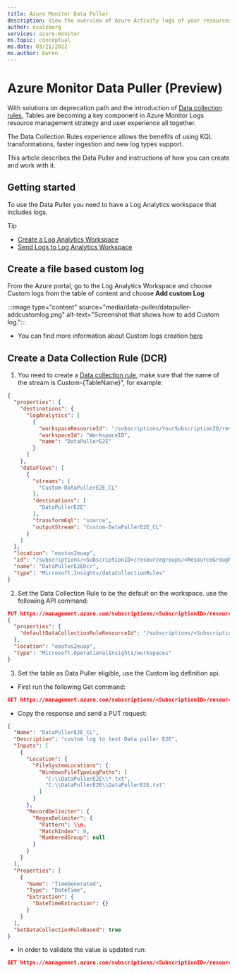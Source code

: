 ```yaml
---
title: Azure Monitor Data Puller
description: View the overview of Azure Activity logs of your resources
author: osalzberg
services: azure-monitor
ms.topic: conceptual
ms.date: 03/21/2022
ms.author: bwren
---
```


# Azure Monitor Data Puller (Preview)
With solutions on deprecation path and the introduction of [Data collection rules](essentials/data-collection-rule-overview), Tables are becoming a key component in Azure Monitor Logs resource management strategy and user experience all together.

The Data Collection Rules experience allows the benefits of using KQL transformations, faster ingestion and new log types support.

This article describes the Data Puller and instructions of how you can create and work with it.

## Getting started
To use the Data Puller you need to have a Log Analytics workspace that includes logs.
>[!tip] 
> * [Create a Log Analytics Workspace](logs/quick-create-workspace.md)
> * [Send Logs to Log Analytics Workspace](essentials/resource-logs#send-to-log-analytics-workspace)

## Create a file based custom log
From the Azure portal, go to the Log Analytics Workspace and choose Custom logs from the table of content and choose **Add custom Log**

:::image type="content" source="media/data-puller/datapuller-addcustomlog.png" alt-text="Screenshot that shows how to add Custom log.":::

* You can find more information about Custom logs creation [here](https://docs.microsoft.com/azure/azure-monitor/agents/data-sources-custom-logs)

## Create a Data Collection Rule (DCR)
1. You need to create a [Data collection rule](https://docs.microsoft.com/azure/azure-monitor/essentials/data-collection-rule-overview), make sure that the name of the stream is Custom-{TableName}", for example:

```json
{
  "properties": {
    "destinations": {
      "logAnalytics": [
        {
          "workspaceResourceId": "/subscriptions/YourSubscriptionID/resourcegroups/DataPuller-E2E-Tests/providers/Microsoft.OperationalInsights/workspaces/DataPullerE2E",
          "workspaceId": "WorkspaceID",
          "name": "DataPullerE2E"
        }
      ]
    },
    "dataFlows": [
      {
        "streams": [
          "Custom-DataPullerE2E_CL"
        ],
        "destinations": [
          "DataPullerE2E"
        ],
        "transformKql": "source",
        "outputStream": "Custom-DataPullerE2E_CL"
      }
    ]
  },
  "location": "eastus2euap",
  "id": "/subscriptions/<SubscriptionID>/resourcegroups/<ResourceGroupName>/providers/Microsoft.Insights/dataCollectionRules/DataPullerE2EDcr",
  "name": "DataPullerE2EDcr",
  "type": "Microsoft.Insights/dataCollectionRules"
}

```
2. Set the Data Collection Rule to be the default on the workspace. use the following API command:
```json
PUT https://management.azure.com/subscriptions/<SubscriptionID>/resourceGroups/<ResourceGroupName>/providers/Microsoft.OperationalInsights/workspaces/<WorkspaceName>?api-version=2015-11-01-preview
{
  "properties": {
    "defaultDataCollectionRuleResourceId": "/subscriptions/<SubscriptionID>/resourcegroups/<ResourceGroupName>/providers/Microsoft.Insights/dataCollectionRules/DataPullerE2EDcr"
  },
  "location": "eastus2euap",
  "type": "Microsoft.OperationalInsights/workspaces"
}

```
3. Set the table as Data Puller eligible, use the Custom log definition api.
* First run the following Get command:
```json
GET https://management.azure.com/subscriptions/<SubscriptionID>/resourcegroups/<ResourceGroupName>/providers/Microsoft.OperationalInsights/workspaces/DataPullerE2E/logsettings/customlogs/definitions/DataPullerE2E_CL?api-version=2020-08-01
```

* Copy the response and send a PUT request:
```JSON
{
  "Name": "DataPullerE2E_CL",
  "Description": "custom log to test Data puller E2E",
  "Inputs": [
    {
      "Location": {
        "FileSystemLocations": {
          "WindowsFileTypeLogPaths": [
            "C:\\DataPullerE2E\\*.txt",
            "C:\\DataPullerE2E\\DataPullerE2E.txt"
          ]
        }
      },
      "RecordDelimiter": {
        "RegexDelimiter": {
          "Pattern": \\n,
          "MatchIndex": 0,
          "NumberedGroup": null
        }
      }
    }
  ],
  "Properties": [
    {
      "Name": "TimeGenerated",
      "Type": "DateTime",
      "Extraction": {
        "DateTimeExtraction": {}
      }
    }
  ],
  "SetDataCollectionRuleBased": true 
}
```
 * In order to validate the value is updated run:
```json
GET https://management.azure.com/subscriptions/<SubscriptionID>/resourcegroups/<ResourceGroupName>/providers/microsoft.operationalinsights/workspaces/datapullere2e/datasources?api-version=2020-08-01&$filter=(kind%20eq%20'CustomLog')
```
